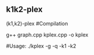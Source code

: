 ## k1k2-plex
 (k1,k2)-plex
#Compilation

g++ graph.cpp kplex.cpp -o kplex

#Usage:
./kplex -g <filename> -q <least size> -k1 <k1 value> -k2 <k2 value>

